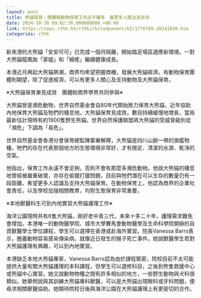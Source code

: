 ```yaml
---
layout: post
title: 熊貓保育｜團體稱動物保育工作永不嫌多　冀更多人關注及支持
date: 2024-10-30 09:02:36.000000000 +08:00
link: https://news.rthk.hk/rthk/ch/component/k2/1776789-20241030.htm
categories: rthk
---
```


新來港的大熊貓「安安可可」已完成一個月隔離，開始踏足場區適應新環境。一對大熊貓龍鳳胎「家姐」和「細佬」繼續健康成長。

本港近月興起大熊貓熱潮，商界均希望把握商機，發展大熊貓經濟。有動物保育團體則期望，除了促進經濟，可以有更多人關心及支持動物及大熊貓保育。

※大熊貓保育漸見成效　團體盼商界學界共同參與※

大熊貓曾是瀕危動物，世界自然基金會自80年代開始致力保育大熊貓，近年協助內地保育大熊貓及牠們的棲息地。大熊貓保育見成效，數目持續緩慢地增長，當局最新估計現時有約1900隻野生熊貓。世界自然保護聯盟將大熊貓的受威脅級別從「瀕危」下調為「易危」。

世界自然基金會香港分會保育總監陳輩樂解釋，大熊貓是四川山脈一帶的旗艦物種，牠們的存在代表那個地方的生態環境非常好，才有穩定、清潔的水源、乾淨的空氣。

他指出，保育工作永遠不會足夠，否則不會有那麼多瀕危動物。他說大熊貓的棲息地曾經被嚴重破壞，亦存在偷獵打獵問題，目前與牠們潛在可以生存的數量仍有一段距離，希望更多人認識及支持大熊貓保育。在動物保育上，他認為商界的企業社會責任，以及學校加強相關教育，均對生態保育非常重要。

※本地獸醫科生可到內地實習大熊貓護理工作※

海洋公園現時共有6隻大熊貓，剛好老中青三代，未來十多二十年，護理需求難免會增加。本港唯一的動物醫學院、城市大學賽馬會動物醫學及生命科學院開辦的自資獸醫學士學位課程，學生可以選擇在香港或赴海外實習。院長Vanessa
Barrs表示，圈養動物容易感染傳染病，就像近日發生的猴子死亡事件。她說獸醫學生若對大熊貓護理有興趣，可以到內地實習。

本港缺乏本地大熊貓專家，Vanessa Barrs認為由於課程緊密，院校目前不太可能提供大量有關大熊貓護理的本科課程，但學生可以選修科目，之後到熊隻救援中心或熊貓中心實習。她又說動物物種之間有許多相似的地方，一些野生動物與犬科很類似。她舉例說與其訓練大熊貓專科獸醫，可以是大熊貓出現眼科或牙科問題，便尋求相關獸醫協助。她期待院校日後與海洋公園在大熊貓護理上有更密切的合作。
